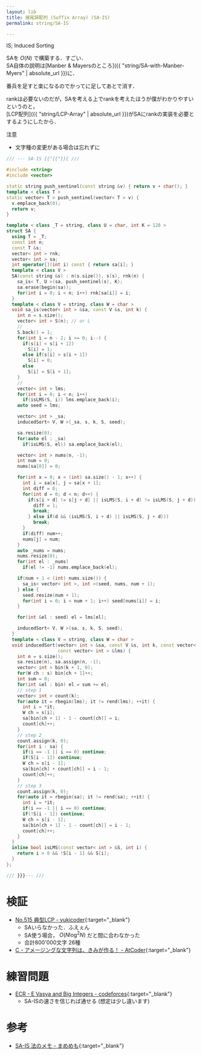 ```yaml
---
layout: lib
title: 接尾辞配列 (Suffix Array) (SA-IS)
permalink: string/SA-IS

---
```



IS; Induced Sorting

SAを $O(N)$ で構築する．すごい．  
SA自体の説明は[Manber & Mayersのところ]({{ "string/SA-with-Manber-Myers" | absolute_url }})に．

番兵を足すと楽になるのでかってに足してあとで消す．

rankは必要ないのだが，SAを考える上でrankを考えたほうが僕がわかりやすいというのと，  
[LCP配列]({{ "string/LCP-Array" | absolute_url }})がSAにrankの実装を必要とするようにしたから．

注意

* 文字種の変更がある場合は忘れずに


```cpp
/// --- SA-IS {{"{{"}}{ ///

#include <string>
#include <vector>

static string push_sentinel(const string &v) { return v + char(); }
template < class T >
static vector< T > push_sentinel(vector< T > v) {
  v.emplace_back(0);
  return v;
}

template < class _T = string, class U = char, int K = 128 >
struct SA {
  using T = _T;
  const int n;
  const T &s;
  vector< int > rnk;
  vector< int > sa;
  int operator[](int i) const { return sa[i]; }
  template < class V >
  SA(const string &s) : n(s.size()), s(s), rnk(n) {
    sa_is< T, U >(sa, push_sentinel(s), K);
    sa.erase(begin(sa));
    for(int i = 0; i < n; i++) rnk[sa[i]] = i;
  }
  template < class V = string, class W = char >
  void sa_is(vector< int > &sa, const V &s, int k) {
    int n = s.size();
    vector< int > S(n); // or L
    //
    S.back() = 1;
    for(int i = n - 2; i >= 0; i--) {
      if(s[i] < s[i + 1])
        S[i] = 1;
      else if(s[i] > s[i + 1])
        S[i] = 0;
      else
        S[i] = S[i + 1];
    }
    //
    vector< int > lms;
    for(int i = 0; i < n; i++)
      if(isLMS(S, i)) lms.emplace_back(i);
    auto seed = lms;

    vector< int > _sa;
    inducedSort< V, W >(_sa, s, k, S, seed);

    sa.resize(0);
    for(auto el : _sa)
      if(isLMS(S, el)) sa.emplace_back(el);

    vector< int > nums(n, -1);
    int num = 0;
    nums[sa[0]] = 0;

    for(int x = 0; x < (int) sa.size() - 1; x++) {
      int i = sa[x], j = sa[x + 1];
      int diff = 0;
      for(int d = 0; d < n; d++) {
        if(s[i + d] != s[j + d] || isLMS(S, i + d) != isLMS(S, j + d)) {
          diff = 1;
          break;
        } else if(d && (isLMS(S, i + d) || isLMS(S, j + d)))
          break;
      }
      if(diff) num++;
      nums[j] = num;
    }
    auto _nums = nums;
    nums.resize(0);
    for(int el : _nums)
      if(el != -1) nums.emplace_back(el);

    if(num + 1 < (int) nums.size()) {
      sa_is< vector< int >, int >(seed, nums, num + 1);
    } else {
      seed.resize(num + 1);
      for(int i = 0; i < num + 1; i++) seed[nums[i]] = i;
    }

    for(int &el : seed) el = lms[el];

    inducedSort< V, W >(sa, s, k, S, seed);
  }
  template < class V = string, class W = char >
  void inducedSort(vector< int > &sa, const V &s, int k, const vector< int > &S,
                   const vector< int > &lms) {
    int n = s.size();
    sa.resize(n), sa.assign(n, -1);
    vector< int > bin(k + 1, 0);
    for(W ch : s) bin[ch + 1]++;
    int sum = 0;
    for(int &el : bin) el = sum += el;
    // step 1
    vector< int > count(k);
    for(auto it = rbegin(lms); it != rend(lms); ++it) {
      int i = *it;
      W ch = s[i];
      sa[bin[ch + 1] - 1 - count[ch]] = i;
      count[ch]++;
    }
    // step 2
    count.assign(k, 0);
    for(int i : sa) {
      if(i == -1 || i == 0) continue;
      if(S[i - 1]) continue;
      W ch = s[i - 1];
      sa[bin[ch] + count[ch]] = i - 1;
      count[ch]++;
    }
    // step 3
    count.assign(k, 0);
    for(auto it = rbegin(sa); it != rend(sa); ++it) {
      int i = *it;
      if(i == -1 || i == 0) continue;
      if(!S[i - 1]) continue;
      W ch = s[i - 1];
      sa[bin[ch + 1] - 1 - count[ch]] = i - 1;
      count[ch]++;
    }
  }
  inline bool isLMS(const vector< int > &S, int i) {
    return i > 0 && !S[i - 1] && S[i];
  }
};

/// }}}--- ///
```


# 検証

* [No.515 典型LCP - yukicoder](https://yukicoder.me/submissions/281621){:target="_blank"}<!--_-->
  * SAいらなかった．ふえぇん
  * SA使う場合， $O(N \log^2 N)$ だと間に合わなかった
  * 合計800'000文字 26種
* [C - アメージングな文字列は、きみが作る！ - AtCoder](https://beta.atcoder.jp/contests/discovery2016-qual/submissions/3123557){:target="_blank"}<!--_-->

# 練習問題

* [ECR - E Vasya and Big Integers - codeforces](https://codeforces.com/contest/1051/problem/E){:target="_blank"}<!--_-->
  * SA-ISの速さを信じれば通せる (想定は少し違います)

# 参考

* [SA-IS 法のメモ - まめめも](http://d.hatena.ne.jp/ku-ma-me/20180130/p1){:target="_blank"}<!--_-->

